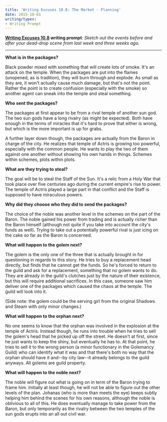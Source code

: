 ```yaml
---
title: 'Writing Excuses 10.8: The Market - Planning'
date: 2015-10-01
writing/types:
- Writing Prompt
---
```

**<a href="http://www.writingexcuses.com/2015/02/22/writing-excuses-10-8-qa-on-character/">Writing Excuses 10.8</a> writing prompt**: *Sketch out the events before and after your dead-drop scene from last week and three weeks ago.*

* * *

**What is in the packages?**

Black powder mixed with something that will create lots of smoke. It's an attack on the temple. When the packages are put into the flames (unopened, as is tradition), they will burn through and explode. As small as they are, it won't actually cause much damage, but that's not the point. Rather the point is to create confusion (especially with the smoke) so another agent can sneak into the temple and steal something.

<!--more-->

**Who sent the packages?**

The packages at first appear to be from a rival temple of another sun god. The two sun gods have a long rivalry (as might be expected). Both have enough in the terms of miracles that it's hard to prove that either is wrong, but which is the more important is up for grabs.

A further layer down though, the packages are actually from the Baron in charge of the city. He realizes that temple of Actris is growing too powerful, especially with the common people. He wants to play the two of them against one another without showing his own hands in things. Schemes within schemes, plots within plots.

**What are they trying to steal?**

The goal will be to steal the Staff of the Sun. It's a relic from a Holy War that took place over five centuries ago during the current empire's rise to power. The temple of Actris played a large part in that conflict and the Staff is supposed to have miraculous powers.

**Why did they choose who they did to send the packages?**

The choice of the noble was another level in the schemes on the part of the Baron. The noble gained his power from trading and is actually richer than the Baron himself (although not quite if you take into account the city's funds as well). Trying to take out a potentially powerful rival is just icing on the cake so far as the Baron is concerned.

**What will happen to the golem next?**

The golem is the only one of the three that is actually brought in for questioning in regards to this story. He tries to buy a replacement head directly, but finds that he cannot get the funds. So he's forced to return to the guild and ask for a replacement, something that no golem wants to do. They are already in the guild's clutches just by the nature of their existence, but this will require additional sacrifices. In this case, someone saw him deliver one of the packages which caused the chaos at the temple. The guild will look into it.

(Side note: the golem could be the serving girl from the original Shadows and Steam with only minor changes.)

**What will happen to the orphan next?**

No one seems to know that the orphan was involved in the explosion at the temple of Actris. Instead though, he runs into trouble when he tries to sell the golem's head that he picked up off the street. He doesn't at first, since he just wants to keep the shiny, but eventually he has to. At that point, he tries to sell it to the wrong person (a minor functionary in the Golemancy Guild) who can identify what it was and that there's both no way that the orphan should have it and--by city law--it already belongs to the guild anyways. All golems are guild property.

**What will happen to the noble next?**

The noble will figure out what is going on in term of the Baron trying to frame him. Initially at least though, he will not be able to figure out the other levels of the plan. Johanas (who is more than meets the eye) keeps subtly helping him behind the scenes for his own reasons, although the noble is oblivious to all of this. He does eventually manage to take power from the Baron, but only temporarily as the rivalry between the two temples of the sun gods erupts into an all out civil war.
